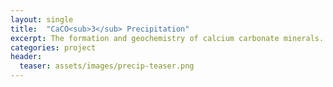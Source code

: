 ```yaml
---
layout: single
title:  "CaCO<sub>3</sub> Precipitation"
excerpt: The formation and geochemistry of calcium carbonate minerals.
categories: project
header:
  teaser: assets/images/precip-teaser.png
---
```


